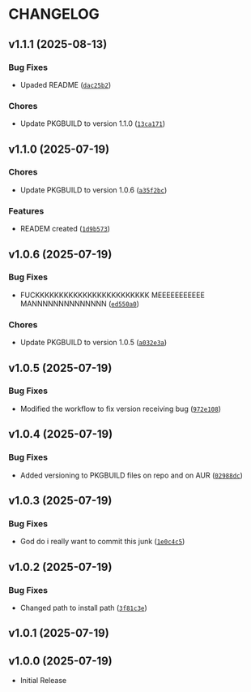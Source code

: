 # CHANGELOG

<!-- version list -->

## v1.1.1 (2025-08-13)

### Bug Fixes

- Upaded README
  ([`dac25b2`](https://github.com/casperrr/termpix/commit/dac25b293611d9da010ed19f2239856e4a2472e4))

### Chores

- Update PKGBUILD to version 1.1.0
  ([`13ca171`](https://github.com/casperrr/termpix/commit/13ca171d0a12211f940863901f2b13fdcd079a9a))


## v1.1.0 (2025-07-19)

### Chores

- Update PKGBUILD to version 1.0.6
  ([`a35f2bc`](https://github.com/casperrr/termpix/commit/a35f2bce874939f89bd58e5c32c66ccabe41477c))

### Features

- READEM created
  ([`1d9b573`](https://github.com/casperrr/termpix/commit/1d9b573d7639b19dd85bb31b8cc7c0312f78e154))


## v1.0.6 (2025-07-19)

### Bug Fixes

- FUCKKKKKKKKKKKKKKKKKKKKKKKK MEEEEEEEEEEE MANNNNNNNNNNNNNN
  ([`ed550a0`](https://github.com/casperrr/termpix/commit/ed550a0f5b120582ffc6085b5faa5003377ef4d6))

### Chores

- Update PKGBUILD to version 1.0.5
  ([`a032e3a`](https://github.com/casperrr/termpix/commit/a032e3acdcac31f9573b88bb337f72ceef6f8aa7))


## v1.0.5 (2025-07-19)

### Bug Fixes

- Modified the workflow to fix version receiving bug
  ([`972e108`](https://github.com/casperrr/termpix/commit/972e10896179acb0f311e685111e31e79721b770))


## v1.0.4 (2025-07-19)

### Bug Fixes

- Added versioning to PKGBUILD files on repo and on AUR
  ([`02988dc`](https://github.com/casperrr/termpix/commit/02988dc0f762230a1e4d73f77933656bad03417f))


## v1.0.3 (2025-07-19)

### Bug Fixes

- God do i really want to commit this junk
  ([`1e0c4c5`](https://github.com/casperrr/termpix/commit/1e0c4c5eb9ec50c689f31960af1b8abf07e27155))


## v1.0.2 (2025-07-19)

### Bug Fixes

- Changed path to install path
  ([`3f81c3e`](https://github.com/casperrr/termpix/commit/3f81c3eae1d3203f8800d18574398b030d3ff9f5))


## v1.0.1 (2025-07-19)


## v1.0.0 (2025-07-19)

- Initial Release

